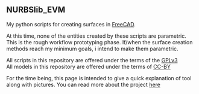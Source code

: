 ## NURBSlib_EVM
My python scripts for creating surfaces in [FreeCAD](http://freecadweb.org/).   

At this time, none of the entities created by these scripts are parametric. 
This is the rough workflow prototyping phase. 
If/when the surface creation methods reach my minimum goals, i intend to make them parametric.

All scripts in this repository are offered under the terms of the 
[GPLv3](http://www.gnu.org/licenses/gpl-3.0.en.html)   
All models in this repository are offered under the terms of 
[CC-BY](http://creativecommons.org/licenses/by/2.0/)   

For the time being, this page is intended to give a quick explanation of tool along with pictures. 
You can read more about the project [here](README.md)
